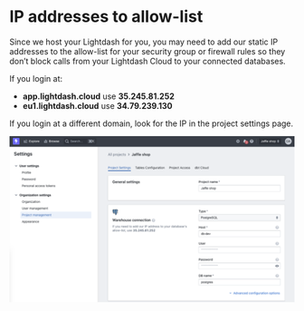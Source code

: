 # IP addresses to allow-list

Since we host your Lightdash for you, you may need to add our static IP addresses to the allow-list for your security group or firewall rules so they don’t block calls from your Lightdash Cloud to your connected databases.

If you login at:

- **app.lightdash.cloud** use **35.245.81.252**
- **eu1.lightdash.cloud** use **34.79.239.130**

If you login at a different domain, look for the IP in the project settings page.

![screenshot-ip-address](assets/screenshot-ip-address.png)
